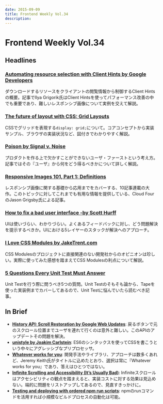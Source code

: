 ```yaml
---
date: 2015-09-09
title: Frontend Weekly Vol.34
description: 
---
```


# Frontend Weekly Vol.34

## Headlines

### [Automating resource selection with Client Hints by Google Developers](https://developers.google.com/web/updates/2015/09/automating-resource-selection-with-client-hints)

ダウンロードするリソースをクライアントの閲覧情報から制御するClient Hintsの概要。記事でIlya Grigorik氏はClient Hintsを使ってパフォーマンス改善の中でも重要であり、難しいレスポンシブ画像について実例を交えて解説。

### [The future of layout with CSS: Grid Layouts](https://medium.com/@patrickbrosset/css-grid-layout-6c9cba6e8a5a)

CSSでグリッドを表現する`display: grid;`について。コアコンセプトから実装サンプル、ブラウザの実装状況など、図付きでわかりやすく解説。

### [Poison by Signal v. Noise](https://signalvnoise.com/posts/3874-poison)

プロダクトを作る上で欠かすことができないユーザ・ファーストという考え方。記事ではその『ユーザ』から何をどう得るべきかについて詳しく解説。

### [Responsive Images 101, Part 1: Definitions](http://blog.cloudfour.com/responsive-images-101-definitions/)

レスポンシブ画像に関する基礎から応用までをカバーする、10記事連載の大作。このトピックに対してこれまでも有用な情報を提供している、Cloud FourのJason Grigsby氏による記事。

### [How to fix a bad user interface -by Scott Hurff](http://scotthurff.com/posts/why-your-user-interface-is-awkward-youre-ignoring-the-ui-stack)

UIは使いづらい、わかりづらい。よくあるフィードバックに対し、どう問題解決を提示するべきか。UIにおける5レイヤーのスタックが解決へのアプローチ。

### [I Love CSS Modules by JakeTrent.com](http://jaketrent.com/post/i-love-css-modules/)

CSS Modulesのプロジェクトに直接関連のない開発社からのオピニオンは珍しい。実際に使ってみた感想を踏まえてCSS Modulesの利点について解説。

### [5 Questions Every Unit Test Must Answer](https://medium.com/javascript-scene/what-every-unit-test-needs-f6cd34d9836d)

Unit Testを行う際に問うべき5つの質問。Unit Testのそもそも論から、Tapeを使った実装例までカバーしてあるので、Unit Testに悩んでいたら読むべき記事。

## In Brief

- [**History API: Scroll Restoration by Google Web Updates**](https://developers.google.com/web/updates/2015/09/history-api-scroll-restoration): 戻るボタンで元のスクロール位置までユーザを連れて行くのは意外と難しい。このAPIのアップデートその問題を解決。
- [**unistyle by Joakim Carlstein**](https://github.com/joakimbeng/unistyle): ES6のシンタックスを使ってCSSを書こうという中々にアグレッシブなプリプロセッサ。
- [**Whatever works for you**](https://adactio.com/journal/9439): 開発手法やライブラリ、アプローチは数多くあれど、Jeremy Keith氏がタイトルに込めたとおり、選択は常に『Whatever works for you』であり、答えはひとつではない。
- [**Infinite Scrolling and Accessibility (It’s Usually Bad)**](http://www.webaxe.org/infinite-scrolling-and-accessibility/): Infiniteスクロールはアクセシビリティの観点を踏まえると、実装コストに対する効果は見込めない。端的に問題をリストアップしてあるので、見直すきっかけに。
- [**Testing and deploying with ordered npm run scripts**](http://blog.npmjs.org/post/127671403050/testing-and-deploying-with-ordered-npm-run-scripts): npmのrunコマンドを活用すれば小規模なビルドプロセスの自動化は可能。

